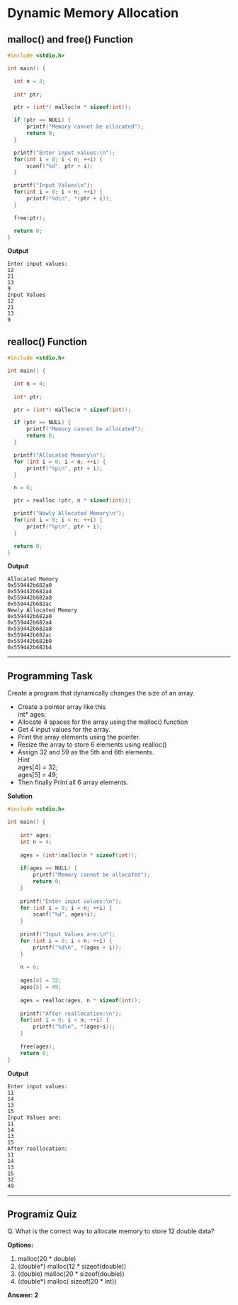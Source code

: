 # Dynamic Memory Allocation
 
## malloc() and free() Function

```c
#include <stdio.h>

int main() {

  int n = 4;
  
  int* ptr;

  ptr = (int*) malloc(n * sizeof(int));

  if (ptr == NULL) {
      printf("Memory cannot be allocated");
      return 0;
  }

  printf("Enter input values:\n");
  for(int i = 0; i < n; ++i) {
      scanf("%d", ptr + i);
  }

  printf("Input Values\n");
  for(int i = 0; i < n; ++i) {
      printf("%d\n", *(ptr + i));
  }

  free(ptr);

  return 0;
}
```
**Output**
```
Enter input values:
12
21
13
9
Input Values
12
21
13
9
```
## realloc() Function

```c
#include <stdio.h>

int main() {

  int n = 4;
  
  int* ptr;

  ptr = (int*) malloc(n * sizeof(int));

  if (ptr == NULL) {
      printf("Memory cannot be allocated");
      return 0;
  }

  printf("Allocated Memory\n");
  for (int i = 0; i < n; ++i) {
      printf("%p\n", ptr + i);
  }

  n = 6;

  ptr = realloc (ptr, n * sizeof(int));

  printf("Newly Allocated Memory\n");
  for(int i = 0; i < n; ++i) {
      printf("%p\n", ptr + i);
  }

  return 0;
}
```
**Output**
```
Allocated Memory
0x559442b682a0
0x559442b682a4
0x559442b682a8
0x559442b682ac
Newly Allocated Memory
0x559442b682a0
0x559442b682a4
0x559442b682a8
0x559442b682ac
0x559442b682b0
0x559442b682b4
```
---

## Programming Task
Create a program that dynamically changes the size of an array. 

- Create a pointer array like this  
 int* ages;
- Allocate 4 spaces for the array using the malloc() function  
- Get 4 input values for the array.  
- Print the array elements using the pointer.  
- Resize the array to store 6 elements using realloc()  
- Assign 32 and 59 as the 5th and 6th elements.  
Hint  
ages[4] = 32;  
ages[5] = 49;  
- Then finally Print all 6 array elements.

**Solution**
```c
#include <stdio.h>

int main() {
    
    int* ages;
    int n = 4;
    
    ages = (int*)malloc(n * sizeof(int));
    
    if(ages == NULL) {
        printf("Memory cannot be allocated");
        return 0;
    }
    
    printf("Enter input values:\n");
    for (int i = 0; i < n; ++i) {
        scanf("%d", ages+i);
    }
    
    printf("Input Values are:\n");
    for (int i = 0; i < n; ++i) {
        printf("%d\n", *(ages + i));
    }
    
    n = 6;
    
    ages[4] = 32;
    ages[5] = 49;
    
    ages = realloc(ages, n * sizeof(int));
    
    printf("After reallocation:\n");
    for(int i = 0; i < n; ++i) {
        printf("%d\n", *(ages+i));
    }
    
    free(ages);
    return 0;
}

```

**Output**
```
Enter input values:
11
14
13
15
Input Values are:
11
14
13
15
After reallocation:
11
14
13
15
32
49

```
---
 
## Programiz Quiz
 
Q. What is the correct way to allocate memory to store 12 double data?

**Options:**
1. malloc(20 * double)
1. (double*) malloc(12 * sizeof(double))
1. (double) malloc(20 * sizeof(double))
1. (double*) malloc( sizeof(20 * int))

**Answer: 2**


